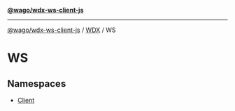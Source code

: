 [**@wago/wdx-ws-client-js**](../../../../../README.md)

***

[@wago/wdx-ws-client-js](../../../../../globals.md) / [WDX](../../README.md) / WS

# WS

## Namespaces

- [Client](namespaces/Client/README.md)
